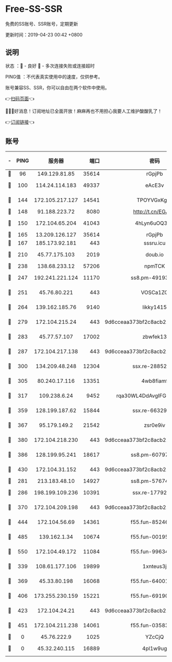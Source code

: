 # Free-SS-SSR

免费的SS账号、SSR账号，定期更新

更新时间：2019-04-23 00:42 +0800

## 说明

状态     ：🙂 - 良好 🙁 - 多次连接失败或连接超时

PING值   ：不代表真实使用中的速度，仅供参考。

账号兼容SS、SSR，你可以自由在两个软件中使用。

👉[扫码页面](https://liesauer.github.io/Free-SS-SSR/)👈

🎉🎉🎉好消息！订阅地址已全面开放！麻麻再也不用担心我要人工维护酸酸乳了！

👉[订阅链接](https://www.liesauer.net/yogurt/subscribe?ACCESS_TOKEN=DAYxR3mMaZAsaqUb)👈

## 账号

|-|PING|服务器|端口|密码|加密方式|区域|
|:----:|:----:|:-----:|-----:|:----:|:----:|:----:|
|🙂|96|149.129.81.85|35614|rGpjPb|rc4-md5|HK|
|🙂|100|114.24.114.183|49337|eAcE3v|chacha20-ietf|TW|
|🙂|144|172.105.217.127|14541|TPOYVGxKglpi|aes-256-cfb|JP|
|🙂|148|91.188.223.72|8080|http://t.cn/EGJIyrl|rc4-md5|RU|
|🙂|150|172.104.65.204|41043|4hLyn6uOQ3hU|aes-256-cfb|JP|
|🙂|165|13.209.126.127|35614|rGpjPb|rc4-md5|KR|
|🙂|167|185.173.92.181|443|sssru.icu|rc4-md5|RU|
|🙂|210|45.77.175.103|2019|doub.io|aes-128-ctr|SG|
|🙂|238|138.68.233.12|57206|npmTCK|rc4-md5|US|
|🙂|247|192.241.221.124|11170|ss8.pm-49193662|aes-256-cfb|US|
|🙂|251|45.76.80.221|443|VOSCa1ZG|aes-256-cfb|DE|
|🙂|264|139.162.185.76|9140|likky1415|aes-256-cfb|DE|
|🙂|279|172.104.215.24|443|9d6cceaa373bf2c8acb22e60b6a58be6|aes-256-cfb|US|
|🙂|283|45.77.57.107|17002|zbwfek13|aes-256-cfb|GB|
|🙂|287|172.104.217.138|443|9d6cceaa373bf2c8acb22e60b6a58be6|aes-256-cfb|US|
|🙂|300|134.209.48.248|12304|ssx.re-28852325|aes-256-cfb|US|
|🙂|305|80.240.17.116|13351|4wb8fiamf|aes-256-cfb|DE|
|🙂|317|109.238.6.24|9452|rqa30WL4DdAvgIFG6Fs3znzTa|aes-256-cfb|FR|
|🙂|359|128.199.187.62|15844|ssx.re-66329792|aes-256-cfb|SG|
|🙂|367|95.179.149.2|21542|zsr0e9iv|aes-256-cfb|NL|
|🙂|380|172.104.218.230|443|9d6cceaa373bf2c8acb22e60b6a58be6|aes-256-cfb|US|
|🙂|386|128.199.95.241|18617|ss8.pm-60797363|aes-256-cfb|SG|
|🙂|430|172.104.31.152|443|9d6cceaa373bf2c8acb22e60b6a58be6|aes-256-cfb|US|
|🙂|281|213.183.48.10|14927|ss8.pm-57674644|rc4-md5|RU|
|🙂|286|198.199.109.236|10391|ssx.re-17792971|aes-256-cfb|US|
|🙂|370|172.104.209.198|443|9d6cceaa373bf2c8acb22e60b6a58be6|aes-256-cfb|US|
|🙂|444|172.104.56.69|14361|f55.fun-85246360|aes-256-cfb|SG|
|🙂|485|139.162.1.34|10674|f55.fun-00195102|aes-256-cfb|SG|
|🙂|550|172.104.49.172|11084|f55.fun-99634855|aes-256-cfb|SG|
|🙁|339|108.61.177.106|19899|1xnteus3j|aes-256-cfb|FR|
|🙁|369|45.33.80.198|16068|f55.fun-64001749|aes-256-cfb|US|
|🙁|406|173.255.230.159|15221|f55.fun-69190393|aes-256-cfb|US|
|🙁|423|172.104.24.21|443|9d6cceaa373bf2c8acb22e60b6a58be6|aes-256-cfb|US|
|🙁|451|172.104.211.238|14061|f55.fun-03583408|aes-256-cfb|US|
|🙁|0|45.76.222.9|1025|YZcCjQ|rc4-md5|JP|
|🙁|0|45.32.240.115|16889|4pl1w9ug|aes-256-cfb|AU|
